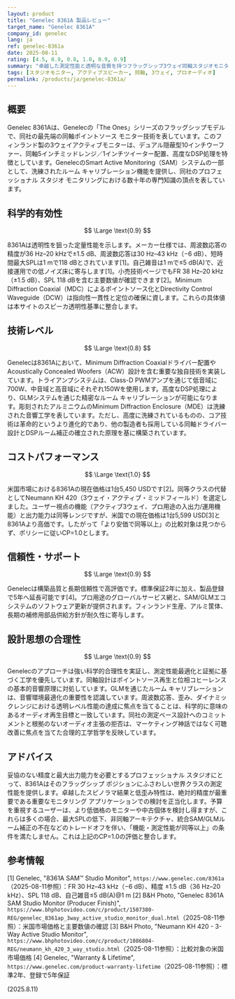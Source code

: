 ```yaml
---
layout: product
title: "Genelec 8361A 製品レビュー"
target_name: "Genelec 8361A"
company_id: genelec
lang: ja
ref: genelec-8361a
date: 2025-08-11
rating: [4.5, 0.9, 0.8, 1.0, 0.9, 0.9]
summary: "卓越した測定性能と透明な音質を持つフラッグシップ3ウェイ同軸スタジオモニター。価格はプレミアムだが、同等以上の機能・性能をより安価に満たす製品は存在しない。"
tags: [スタジオモニター, アクティブスピーカー, 同軸, 3ウェイ, プロオーディオ]
permalink: /products/ja/genelec-8361a/
---
```


## 概要

Genelec 8361Aは、Genelecの「The Ones」シリーズのフラッグシップモデルで、同社の最先端の同軸ポイントソース モニター技術を表しています。このフィンランド製の3ウェイアクティブモニターは、デュアル隠蔽型10インチウーファー、同軸5インチミッドレンジ／1インチツイーター配置、高度なDSP処理を特徴としています。GenelecのSmart Active Monitoring（SAM）システムの一部として、洗練されたルーム キャリブレーション機能を提供し、同社のプロフェッショナル スタジオ モニタリングにおける数十年の専門知識の頂点を表しています。

## 科学的有効性

$$ \Large \text{0.9} $$

8361Aは透明性を狙った定量性能を示します。メーカー仕様では、周波数応答の精度が36 Hz–20 kHzで±1.5 dB、周波数応答は30 Hz–43 kHz（−6 dB）、短時間最大SPLは1 mで118 dBとされています[1]。自己雑音は1 mで≤5 dB(A)で、近接運用での低ノイズ床に寄与します[1]。小売技術ページでもFR 38 Hz–20 kHz（±1.5 dB）、SPL 118 dBを含む主要数値が確認できます[2]。Minimum Diffraction Coaxial（MDC）によるポイントソース化とDirectivity Control Waveguide（DCW）は指向性一貫性と定位の確保に資します。これらの具体値は本サイトのスピーカ透明性基準に整合します。

## 技術レベル

$$ \Large \text{0.8} $$

Genelecは8361Aにおいて、Minimum Diffraction Coaxialドライバー配置やAcoustically Concealed Woofers（ACW）設計を含む重要な独自技術を実装しています。トライアンプシステムは、Class-D PWMアンプを通じて低音域に700W、中音域と高音域にそれぞれ150Wを使用します。高度なDSP処理により、GLMシステムを通じた精密なルーム キャリブレーションが可能になります。彫刻されたアルミニウムのMinimum Diffraction Enclosure（MDE）は洗練された音響工学を表しています。ただし、高度に洗練されているものの、コア技術は革命的というより進化的であり、他の製造者も採用している同軸ドライバー設計とDSPルーム補正の確立された原理を基に構築されています。

## コストパフォーマンス

$$ \Large \text{1.0} $$

米国市場における8361Aの現在価格は1台5,450 USDです[2]。同等クラスの代替としてNeumann KH 420（3ウェイ・アクティブ・ミッドフィールド）を選定しました。ユーザー視点の機能（アクティブ3ウェイ、プロ用途の入出力/運用機能）と出力能力は同等レンジですが、米国での現在価格は1台5,599 USD[3]と8361Aより高価です。したがって「より安価で同等以上」の比較対象は見つからず、ポリシーに従いCP=1.0とします。

## 信頼性・サポート

$$ \Large \text{0.9} $$

Genelecは構築品質と長期信頼性で高評価です。標準保証2年に加え、製品登録で5年へ延長可能です[4]。プロ用途のグローバルサービス網と、SAM/GLMエコシステムのソフトウェア更新が提供されます。フィンランド生産、アルミ筐体、長期の補修用部品供給方針が耐久性に寄与します。

## 設計思想の合理性

$$ \Large \text{0.9} $$

Genelecのアプローチは強い科学的合理性を実証し、測定性能最適化と証拠に基づく工学を優先しています。同軸設計はポイントソース再生と位相コヒーレンスの基本的音響原理に対処しています。GLMを通じたルーム キャリブレーションは、音響環境最適化の重要性を認識しています。周波数応答、歪み、ダイナミックレンジにおける透明レベル性能の達成に焦点を当てることは、科学的に意味のあるオーディオ再生目標と一致しています。同社の測定ベース設計へのコミットメントと根拠のないオーディオ主張の拒否は、マーケティング神話ではなく可聴改善に焦点を当てた合理的工学哲学を反映しています。

## アドバイス

妥協のない精度と最大出力能力を必要とするプロフェッショナル スタジオにとって、8361Aはそのフラッグシップ ポジションにふさわしい世界クラスの測定性能を提供します。卓越したスピノラマ結果と低歪み特性は、絶対的精度が最重要である重要なモニタリング アプリケーションでの検討を正当化します。予算を重視するユーザーは、より低価格のモニターや中古個体を検討し得ますが、これらは多くの場合、最大SPLの低下、非同軸アーキテクチャ、統合SAM/GLMルーム補正の不在などのトレードオフを伴い、「機能・測定性能が同等以上」の条件を満たしません。これは上記のCP=1.0の評価と整合します。

## 参考情報

[1] Genelec, "8361A SAM™ Studio Monitor", `https://www.genelec.com/8361a`（2025-08-11参照）：FR 30 Hz–43 kHz（−6 dB）、精度 ±1.5 dB（36 Hz–20 kHz）、SPL 118 dB、自己雑音≤5 dB(A)@1 m
[2] B&H Photo, "Genelec 8361A SAM Studio Monitor (Producer Finish)", `https://www.bhphotovideo.com/c/product/1507380-REG/genelec_8361ap_3way_active_studio_monitor_dual.html`（2025-08-11参照）：米国市場価格と主要数値の確認
[3] B&H Photo, "Neumann KH 420 - 3-Way Active Studio Monitor", `https://www.bhphotovideo.com/c/product/1086804-REG/neumann_kh_420_3_way_studio.html`（2025-08-11参照）：比較対象の米国市場価格
[4] Genelec, "Warranty & Lifetime", `https://www.genelec.com/product-warranty-lifetime`（2025-08-11参照）：標準2年、登録で5年保証

(2025.8.11)